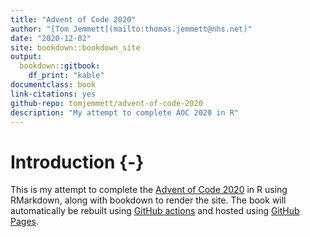 ```yaml
--- 
title: "Advent of Code 2020"
author: "[Tom Jemmett](mailto:thomas.jemmett@nhs.net)"
date: "2020-12-02"
site: bookdown::bookdown_site
output:
  bookdown::gitbook:
    df_print: "kable"
documentclass: book
link-citations: yes
github-repo: tomjemmett/advent-of-code-2020
description: "My attempt to complete AOC 2020 in R"
---
```


# Introduction {-}

This is my attempt to complete the [Advent of Code 2020](https://adventofcode.com/2020/) in R using RMarkdown, along
with bookdown to render the site. The book will automatically be rebuilt using
[GitHub actions](https://github.com/features/actions) and hosted using [GitHub Pages](https://pages.github.com/).
